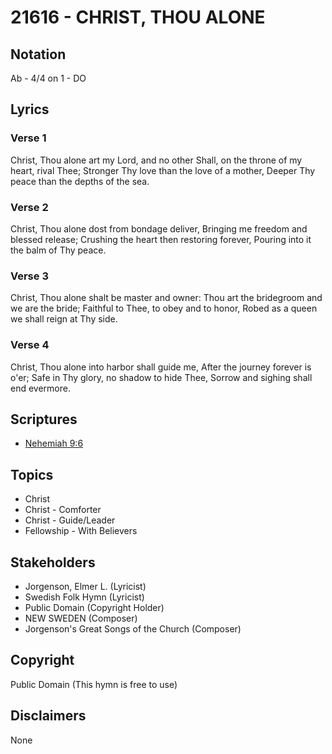 # 21616 - CHRIST, THOU ALONE

## Notation

Ab - 4/4 on 1 - DO

## Lyrics

### Verse 1

Christ, Thou alone art my Lord, and no other Shall, on the throne of my heart, rival Thee; Stronger Thy love than the love of a mother, Deeper Thy peace than the depths of the sea.



### Verse 2

Christ, Thou alone dost from bondage deliver, Bringing me freedom and blessed release; Crushing the heart then restoring forever, Pouring into it the balm of Thy peace.



### Verse 3

Christ, Thou alone shalt be master and owner: Thou art the bridegroom and we are the bride; Faithful to Thee, to obey and to honor, Robed as a queen we shall reign at Thy side.


### Verse 4

Christ, Thou alone into harbor shall guide me, After the journey forever is o'er; Safe in Thy glory, no shadow to hide Thee, Sorrow and sighing shall end evermore.




## Scriptures

- [Nehemiah 9:6](https://www.biblegateway.com/passage/?search=Nehemiah%209%3A6)

## Topics

- Christ
- Christ - Comforter
- Christ - Guide/Leader
- Fellowship - With Believers

## Stakeholders

- Jorgenson, Elmer L. (Lyricist)
- Swedish Folk Hymn (Lyricist)
- Public Domain (Copyright Holder)
- NEW SWEDEN (Composer)
- Jorgenson's Great Songs of the Church (Composer)

## Copyright

Public Domain
(This hymn is free to use)

## Disclaimers

None

